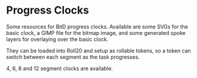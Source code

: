 # Progress Clocks

Some resources for BitD progress clocks. Available are some SVGs for the
basic clock, a GIMP file for the bitmap image, and some generated spoke
layers for overlaying over the basic clock.

They can be loaded into Roll20 and setup as rollable tokens, so a token can
switch between each segment as the task progresses.

4, 6, 8 and 12 segment clocks are available.
